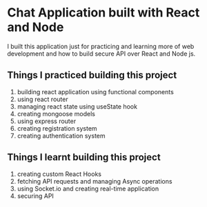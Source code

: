 # Chat Application built with React and Node

I built this application just for practicing and learning more of web development and how to build secure API over React and Node js.

## Things I practiced building this project
1. building react application using functional components
2. using react router
3. managing react state using useState hook
4. creating mongoose models
5. using express router
6. creating registration system
7. creating authentication system

## Things I learnt building this project
1. creating custom React Hooks
2. fetching API requests and managing Async operations
3. using Socket.io and creating real-time application
4. securing API